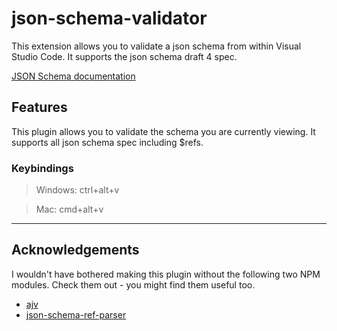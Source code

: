 # json-schema-validator

This extension allows you to validate a json schema from within Visual Studio Code. It supports the json schema draft 4 spec.

[JSON Schema documentation](http://json-schema.org/documentation.html)

## Features

This plugin allows you to validate the schema you are currently viewing. It supports all json schema spec including $refs.

### Keybindings
> Windows: ctrl+alt+v

> Mac: cmd+alt+v

---------

## Acknowledgements

I wouldn't have bothered making this plugin without the following two NPM modules. Check them out - you might find them useful too.

- [ajv](https://www.npmjs.com/package/ajv)
- [json-schema-ref-parser](https://www.npmjs.com/package/json-schema-ref-parser)
